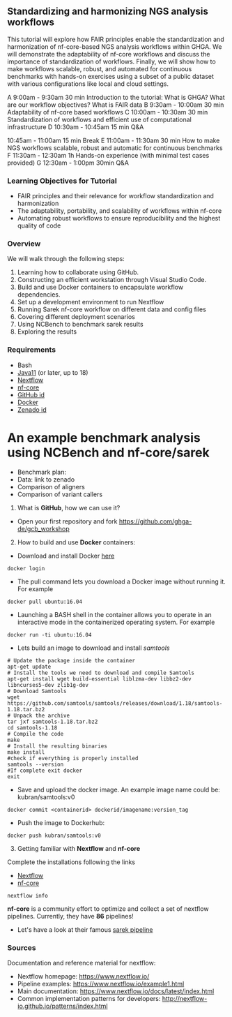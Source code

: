 
## **Standardizing and harmonizing NGS analysis workflows**

This tutorial will explore how FAIR principles enable the standardization and harmonization of nf-core-based NGS analysis workflows within GHGA. We will  demonstrate the adaptability of nf-core workflows and discuss the importance of standardization of workflows. Finally, we will show how to make workflows scalable, robust, and automated for continuous benchmarks with hands-on exercises using a subset of a public dataset with various configurations like local and cloud settings.


A
9:00am - 9:30am
30 min
Introduction to the tutorial: What is GHGA? What are our workflow objectives? What is FAIR data
B
9:30am - 10:00am
30 min
Adaptability of nf-core based workflows
C
10:00am - 10:30am
30 min
Standardization of workflows and efficient use of computational infrastructure
D
10:30am - 10:45am
15 min
Q&A


10:45am - 11:00am
15 min
Break
E
11:00am - 11:30am
30 min
How to make NGS workflows scalable, robust and automatic for continuous benchmarks
F
11:30am - 12:30am
1h
Hands-on experience (with minimal test cases provided)
G
12:30am - 1:00pm
30min
Q&A


### Learning Objectives for Tutorial

- FAIR principles and their relevance for workflow standardization and harmonization
- The adaptability, portability, and scalability of workflows within nf-core 
- Automating robust workflows to ensure reproducibility and the highest quality of code

### Overview

We will walk through the following steps:
1. Learning how to collaborate using GitHub.
2. Constructing an efficient workstation through Visual Studio Code. 
3. Build and use Docker containers to encapsulate workflow dependencies. 
4. Set up a development environment to run Nextflow
5. Running Sarek nf-core workflow on different data and config files
6. Covering different deployment scenarios
7. Using NCBench to benchmark sarek results
8. Exploring the results

### Requirements

- Bash
- [Java11]([url](https://www.oracle.com/java/technologies/downloads/)) (or later, up to 18)
- [Nextflow]([url](https://www.nextflow.io/docs/latest/getstarted.html#installation))
- [nf-core]([url](https://nf-co.re/))
- [GitHub id]([url](https://github.com/))
- [Docker]([url](https://www.oracle.com/java/technologies/downloads/))
- [Zenado id]([url](https://zenodo.org/)) 

# **An example benchmark analysis using NCBench and nf-core/sarek**

- Benchmark plan:
-   Data: link to zenado
-   Comparison of aligners
-   Comparison of variant callers

1. What is **GitHub**, how we can use it?

- Open your first repository and fork https://github.com/ghga-de/gcb_workshop

  
2.  How to build and use **Docker** containers:

- Download and install Docker [here]([url](https://docs.docker.com/get-docker/))

```
docker login
```

- The pull command lets you download a Docker image without running it. For example

```
docker pull ubuntu:16.04
```

 - Launching a BASH shell in the container allows you to operate in an interactive mode in the containerized operating system. For example

```
docker run -ti ubuntu:16.04
```

- Lets build an image to download and install *samtools*

```
# Update the package inside the container
apt-get update
# Install the tools we need to download and compile Samtools
apt-get install wget build-essential liblzma-dev libbz2-dev libncurses5-dev zlib1g-dev
# Download Samtools
wget https://github.com/samtools/samtools/releases/download/1.18/samtools-1.18.tar.bz2
# Unpack the archive
tar jxf samtools-1.18.tar.bz2
cd samtools-1.18
# Compile the code
make
# Install the resulting binaries
make install
#check if everything is properly installed
samtools --version
#If complete exit docker
exit
```

- Save and upload the docker image.
An example image name could be: kubran/samtools:v0

```
docker commit <containerid> dockerid/imagename:version_tag
```

- Push the image to Dockerhub:

```
docker push kubran/samtools:v0
```

3.  Getting familiar with **Nextflow** and **nf-core**

Complete the installations following the links
- [Nextflow]([url](https://www.nextflow.io/docs/latest/getstarted.html#installation))
- [nf-core]([url](https://nf-co.re/))

```
nextflow info
```

**nf-core** is a community effort to optimize and collect a set of nextflow pipelines. Currently, they have **86** pipelines!

- Let's have a look at their famous [sarek pipeline](https://nf-co.re/sarek/3.2.3)
  

### Sources

Documentation and reference material for nextflow:
- Nextflow homepage: https://www.nextflow.io/
- Pipeline examples: https://www.nextflow.io/example1.html
- Main documentation: https://www.nextflow.io/docs/latest/index.html
- Common implementation patterns for developers: http://nextflow-io.github.io/patterns/index.html


